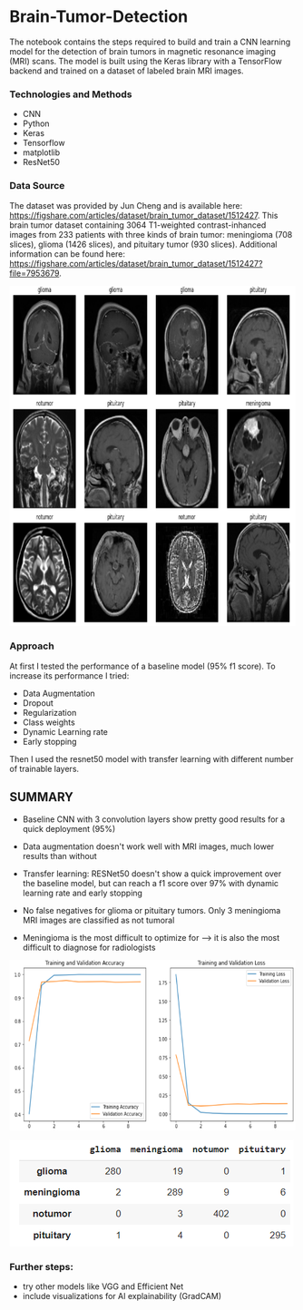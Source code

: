 # Brain-Tumor-Detection

The notebook contains the steps required to build and train a CNN learning model for the detection of brain tumors in magnetic resonance imaging (MRI) scans. The model is built using the Keras library with a TensorFlow backend and trained on a dataset of labeled brain MRI images.

### Technologies and Methods  
- CNN
- Python
- Keras
- Tensorflow
- matplotlib
- ResNet50

### Data Source

The dataset was provided by Jun Cheng and is available here: https://figshare.com/articles/dataset/brain_tumor_dataset/1512427.
This brain tumor dataset containing 3064 T1-weighted contrast-inhanced images from 233 patients with three kinds of brain tumor: meningioma (708 slices), 
glioma (1426 slices), and pituitary tumor (930 slices). Additional information can be found here: https://figshare.com/articles/dataset/brain_tumor_dataset/1512427?file=7953679.

<img src="https://raw.githubusercontent.com/mferrari0/Brain-Tumor-Detection/main/dataset.PNG" width="900" height="600">




### Approach
At first I tested the performance of a baseline model (95% f1 score). 
To increase its performance I tried:
- Data Augmentation
- Dropout
- Regularization
- Class weights
- Dynamic Learning rate
- Early stopping

Then I used the resnet50 model with transfer learning with different number of trainable layers. 

## SUMMARY

- Baseline CNN with 3 convolution layers show pretty good results for a quick deployment (95%)

- Data augmentation doesn't work well with MRI images, much lower results than without

- Transfer learning: RESNet50 doesn't show a quick improvement over the baseline model, but can reach a f1 score over 97% with dynamic learning rate and early stopping

- No false negatives for glioma or pituitary tumors. Only 3 meningioma MRI images are classified as not tumoral

- Meningioma is the most difficult to optimize for --> it is also the most difficult to diagnose for radiologists

<img src="https://raw.githubusercontent.com/mferrari0/Brain-Tumor-Detection/main/training%20and%20validation%20acc.PNG" width="600" height="300">


![alt text](https://raw.githubusercontent.com/mferrari0/Brain-Tumor-Detection/main/scores.PNG)


### Further steps: 
  - try other models like VGG and Efficient Net
  - include visualizations for AI explainability (GradCAM)
